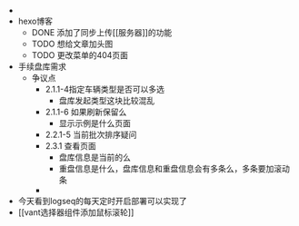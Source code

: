 -
- hexo博客
	- DONE 添加了同步上传[[服务器]]的功能
	- TODO 想给文章加头图
	- TODO 更改菜单的404页面
- 手续盘库需求
	- 争议点
		- 2.1.1-4指定车辆类型是否可以多选
			- 盘库发起类型这块比较混乱
		- 2.1.1-6 如果刷新保留么
			- 显示示例是什么页面
		- 2.2.1-5 当前批次排序疑问
		- 2.3.1 查看页面
			- 盘库信息是当前的么
			- 重盘信息是什么，盘库信息和重盘信息会有多条么，多条要加滚动条
		-
- 今天看到logseq的每天定时开启部署可以实现了
- [[vant选择器组件添加鼠标滚轮]]